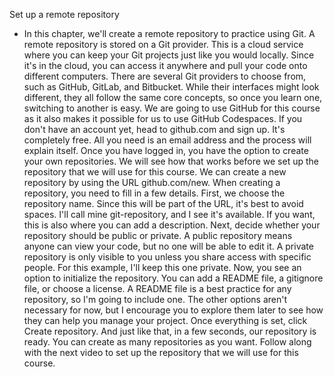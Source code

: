 Set up a remote repository
- In this chapter, we'll create a remote repository to practice using Git. A remote repository is stored on a Git provider. This is a cloud service where you can keep your Git projects just like you would locally. Since it's in the cloud, you can access it anywhere and pull your code onto different computers. There are several Git providers to choose from, such as GitHub, GitLab, and Bitbucket. While their interfaces might look different, they all follow the same core concepts, so once you learn one, switching to another is easy. We are going to use GitHub for this course as it also makes it possible for us to use GitHub Codespaces. If you don't have an account yet, head to github.com and sign up. It's completely free. All you need is an email address and the process will explain itself. Once you have logged in, you have the option to create your own repositories. We will see how that works before we set up the repository that we will use for this course. We can create a new repository by using the URL github.com/new. When creating a repository, you need to fill in a few details. First, we choose the repository name. Since this will be part of the URL, it's best to avoid spaces. I'll call mine git-repository, and I see it's available. If you want, this is also where you can add a description. Next, decide whether your repository should be public or private. A public repository means anyone can view your code, but no one will be able to edit it. A private repository is only visible to you unless you share access with specific people. For this example, I'll keep this one private. Now, you see an option to initialize the repository. You can add a README file, a gitignore file, or choose a license. A README file is a best practice for any repository, so I'm going to include one. The other options aren't necessary for now, but I encourage you to explore them later to see how they can help you manage your project. Once everything is set, click Create repository. And just like that, in a few seconds, our repository is ready. You can create as many repositories as you want. Follow along with the next video to set up the repository that we will use for this course.